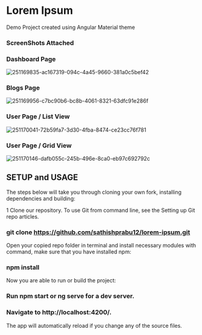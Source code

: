 # Lorem Ipsum
Demo Project created using Angular Material theme

### ScreenShots Attached

### Dashboard Page
![251169835-ac167319-094c-4a45-9660-381a0c5bef42](https://github.com/sathishprabu12/lorem-ipsum/assets/70429657/d8c6b2aa-3614-42cf-b5fd-f035e5b7da07)

### Blogs Page
![251169956-c7bc90b6-bc8b-4061-8321-63dfc91e286f](https://github.com/sathishprabu12/lorem-ipsum/assets/70429657/b1fd0a35-1dc7-4a5a-a94c-f8dc81784a08)

### User Page / List View
![251170041-72b59fa7-3d30-4fba-8474-ce23cc76f781](https://github.com/sathishprabu12/lorem-ipsum/assets/70429657/9a0bc24d-7a85-4666-9180-0b63ac9fba3a)

### User Page / Grid View
![251170146-dafb055c-245b-496e-8ca0-eb97c692792c](https://github.com/sathishprabu12/lorem-ipsum/assets/70429657/1e7736c6-a058-484b-bb81-da3bbd0a18dc)


## SETUP and USAGE
The steps below will take you through cloning your own fork, installing dependencies and building:

1 Clone our repository. To use Git from command line, see the Setting up Git repo articles.
### git clone https://github.com/sathishprabu12/lorem-ipsum.git
Open your copied repo folder in terminal and install necessary modules with command, make sure that you have installed npm:
### npm install
Now you are able to run or build the project:
### Run npm start or ng serve for a dev server. 
### Navigate to http://localhost:4200/. 
The app will automatically reload if you change any of the source files.







